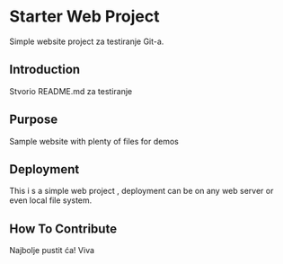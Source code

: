 # Starter Web Project

Simple website project za testiranje Git-a.

## Introduction

Stvorio README.md za testiranje

## Purpose

Sample website with plenty of files for demos

## Deployment

This i s a simple web project , deployment can be 
on any web server or even local file system.

## How To Contribute

Najbolje pustit ća! Viva